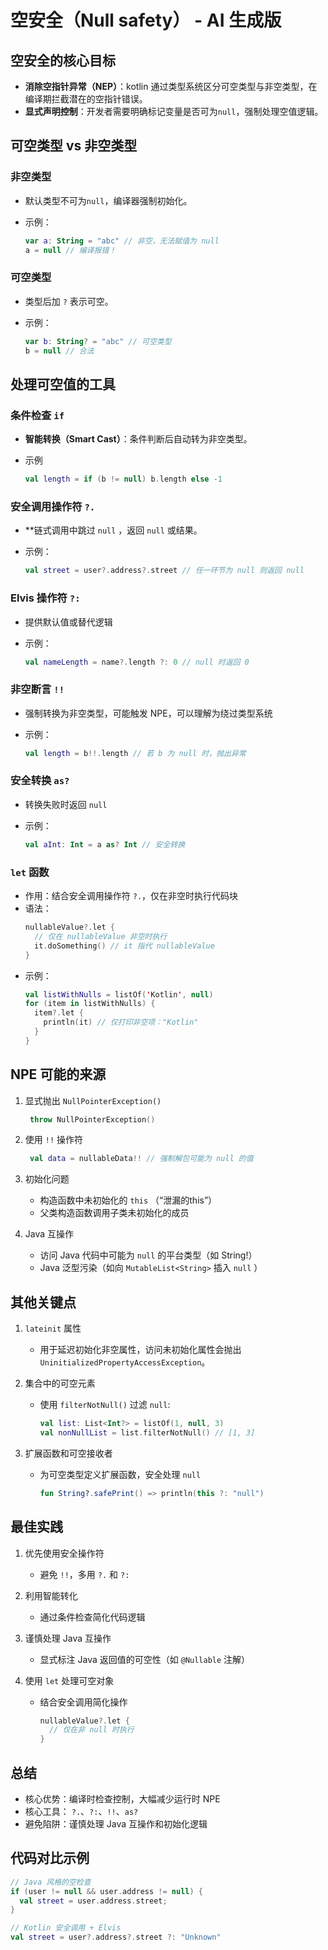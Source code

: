 # 空安全（Null safety） - AI 生成版

## 空安全的核心目标

- **消除空指针异常（NEP）**：kotlin 通过类型系统区分可空类型与非空类型，在编译期拦截潜在的空指针错误。
- **显式声明控制**：开发者需要明确标记变量是否可为`null`，强制处理空值逻辑。

## 可空类型 vs 非空类型

### 非空类型

- 默认类型不可为`null`，编译器强制初始化。
- 示例：

  ```kt
  var a: String = "abc" // 非空，无法赋值为 null
  a = null // 编译报错！
  ```

### 可空类型

- 类型后加 `?` 表示可空。
- 示例：
  
  ```kotlin
  var b: String? = "abc" // 可空类型
  b = null // 合法
  ```

## 处理可空值的工具

### 条件检查 `if`

- **智能转换（Smart Cast）**：条件判断后自动转为非空类型。
- 示例
  
  ```kotlin
  val length = if (b != null) b.length else -1
  ```

### 安全调用操作符 `?.`

- **链式调用中跳过 `null` ，返回 `null` 或结果。
- 示例：
  
  ```kotlin
  val street = user?.address?.street // 任一环节为 null 则返回 null
  ```

### Elvis 操作符 `?:`

- 提供默认值或替代逻辑
- 示例：
  
  ```kotlin
  val nameLength = name?.length ?: 0 // null 时返回 0
  ```

### 非空断言 `!!`

- 强制转换为非空类型，可能触发 NPE，可以理解为绕过类型系统
- 示例：
  
  ```kotlin
  val length = b!!.length // 若 b 为 null 时，抛出异常
  ```

### 安全转换 `as?`

- 转换失败时返回 `null`
- 示例：
  
  ```kotlin
  val aInt: Int = a as? Int // 安全转换
  ```

### `let` 函数

- 作用：结合安全调用操作符 `?.`，仅在非空时执行代码块
- 语法：
  ```kotlin
  nullableValue?.let {
    // 仅在 nullableValue 非空时执行
    it.doSomething() // it 指代 nullableValue
  }
  ```
- 示例：
  ```kotlin
  val listWithNulls = listOf('Kotlin', null)
  for (item in listWithNulls) {
    item?.let {
      println(it) // 仅打印非空项："Kotlin"
    }
  }
  ```

## NPE 可能的来源

1. 显式抛出 `NullPointerException()`
   
   ```kotlin
    throw NullPointerException()
   ```

2. 使用 `!!` 操作符
   
   ```kotlin
    val data = nullableData!! // 强制解包可能为 null 的值
   ```

3. 初始化问题
   - 构造函数中未初始化的 `this` （“泄漏的this”）
   - 父类构造函数调用子类未初始化的成员

4. Java 互操作
   - 访问 Java 代码中可能为 `null` 的平台类型（如 String!）
   - Java 泛型污染（如向 `MutableList<String>` 插入 `null` ）

## 其他关键点

1. `lateinit` 属性
   - 用于延迟初始化非空属性，访问未初始化属性会抛出 `UninitializedPropertyAccessException`。

2. 集合中的可空元素
   - 使用 `filterNotNull()` 过滤 `null`:
    
      ```kotlin
      val list: List<Int?> = listOf(1, null, 3)
      val nonNullList = list.filterNotNull() // [1, 3]
      ```
  
3. 扩展函数和可空接收者
   - 为可空类型定义扩展函数，安全处理 `null`

      ```kotlin
      fun String?.safePrint() => println(this ?: "null")
      ```

## 最佳实践

1. 优先使用安全操作符
   - 避免 `!!`，多用 `?.` 和 `?:`

2. 利用智能转化
   - 通过条件检查简化代码逻辑

3. 谨慎处理 Java 互操作
   - 显式标注 Java 返回值的可空性（如 `@Nullable` 注解）

4. 使用 `let` 处理可空对象
   - 结合安全调用简化操作
  
      ```kotlin
      nullableValue?.let {
        // 仅在非 null 时执行
      }
      ```

## 总结

- 核心优势：编译时检查控制，大幅减少运行时 NPE
- 核心工具： `?.`、`?:`、`!!`、`as?`
- 避免陷阱：谨慎处理 Java 互操作和初始化逻辑

## 代码对比示例

```kotlin
// Java 风格的空检查
if (user != null && user.address != null) {
  val street = user.address.street;
}

// Kotlin 安全调用 + Elvis
val street = user?.address?.street ?: "Unknown"
```
